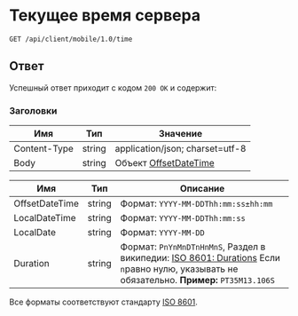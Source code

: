 # Текущее время сервера

`GET /api/client/mobile/1.0/time`

## Ответ
Успешный ответ приходит с кодом `200 OK` и содержит:

### Заголовки

| Имя | Тип | Значение |
| --- | --- | --- |
| Content-Type | string | application/json; charset=utf-8 |
| Body | string | Объект [OffsetDateTime](#offset-data-time) |


<a name="offset-data-time"></a>

Имя | Тип | Описание
---- | --- | --------
OffsetDateTime | string | Формат: `YYYY-MM-DDThh:mm:ss±hh:mm`
LocalDateTime | string | Формат: `YYYY-MM-DDThh:mm:ss`
LocalDate | string | Формат: `YYYY-MM-DD`
Duration | string | Формат: `PnYnMnDTnHnMnS`, Раздел в википедии: [ISO 8601: Durations](https://en.wikipedia.org/wiki/ISO_8601#Durations) Если `n`равно нулю, указывать не обязательно. **Пример:** `PT35M13.106S`


Все форматы соответствуют стандарту [ISO 8601](https://ru.wikipedia.org/wiki/ISO_8601).
